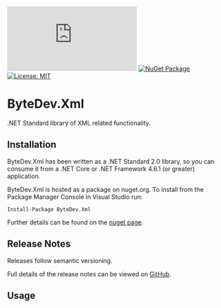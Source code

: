 [![Build status](https://ci.appveyor.com/api/projects/status/github/bytedev/ByteDev.Xml?branch=master&svg=true)](https://ci.appveyor.com/project/bytedev/ByteDev-Xml/branch/master)
[![NuGet Package](https://img.shields.io/nuget/v/ByteDev.Xml.svg)](https://www.nuget.org/packages/ByteDev.Xml)
[![License: MIT](https://img.shields.io/badge/License-MIT-green.svg)](https://github.com/ByteDev/ByteDev.Xml/blob/master/LICENSE)

# ByteDev.Xml

.NET Standard library of XML related functionality.

## Installation

ByteDev.Xml has been written as a .NET Standard 2.0 library, so you can consume it from a .NET Core or .NET Framework 4.6.1 (or greater) application.

ByteDev.Xml is hosted as a package on nuget.org.  To install from the Package Manager Console in Visual Studio run:

`Install-Package ByteDev.Xml`

Further details can be found on the [nuget page](https://www.nuget.org/packages/ByteDev.Xml/).

## Release Notes

Releases follow semantic versioning.

Full details of the release notes can be viewed on [GitHub](https://github.com/ByteDev/ByteDev.Xml/blob/master/docs/RELEASE-NOTES.md).

## Usage

